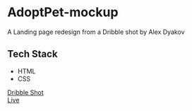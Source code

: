 # AdoptPet-mockup

A Landing page redesign from a Dribble shot by Alex Dyakov


## Tech Stack

* HTML
* CSS



[Dribble Shot](https://dribbble.com/shots/14685468-Adopt-the-Perfect-Pet)
<br>
[Live](https://dmc09.github.io/AdoptPet-mockup/)
